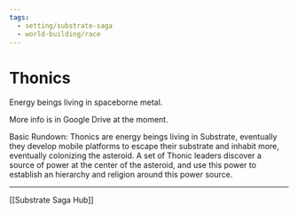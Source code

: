 ```yaml
---
tags:
  - setting/substrate-saga
  - world-building/race
---
```

# Thonics

Energy beings living in spaceborne metal.

More info is in Google Drive at the moment.

Basic Rundown: Thonics are energy beings living in Substrate, eventually they develop mobile platforms to escape their substrate and inhabit more, eventually colonizing the asteroid. A set of Thonic leaders discover a source of power at the center of the asteroid, and use this power to establish an hierarchy and religion around this power source.

---
[[Substrate Saga Hub]]
